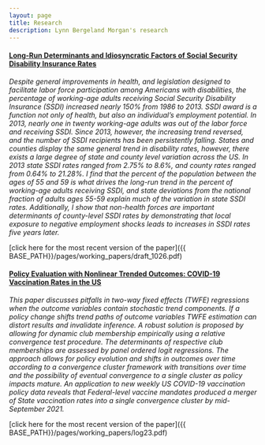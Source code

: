 ```yaml
---
layout: page
title: Research
description: Lynn Bergeland Morgan's research
---
```




#### <u>Long-Run Determinants and  Idiosyncratic Factors of Social Security Disability Insurance Rates</u>
*Despite general improvements in health, and legislation designed to facilitate labor force participation among Americans with disabilities, the percentage of working-age adults receiving Social Security Disability Insurance (SSDI) increased nearly 150\% from 1986 to 2013.  SSDI award is a function not only of health, but also an individual’s employment potential.  In 2013, nearly one in twenty working-age adults was out of the labor force and receiving SSDI. Since 2013, however, the increasing trend reversed, and the number of SSDI recipients has been persistently falling.  States and counties display the same general trend in disability rates, however, there exists a large degree of state and county level variation across the US.  In 2013 state SSDI rates ranged from 2.75\% to 8.6\%, and county rates ranged from 0.64\% to 21.28\%.  I find that the percent of the population between the ages of 55 and 59 is what drives the long-run trend in the percent of working-age adults receiving SSDI, and state deviations from the national fraction of adults ages 55-59 explain much of the variation in state SSDI rates.  Additionally, I show that non-health forces are important determinants of county-level SSDI rates by demonstrating that local exposure to negative employment shocks leads to increases in SSDI rates five years later.*

[click here for the most recent version of the paper]({{ BASE_PATH}}/pages/working_papers/draft_1026.pdf)



#### <u> Policy Evaluation with Nonlinear Trended Outcomes: COVID-19 Vaccination Rates in the US</u>
*This paper discusses pitfalls in two-way fixed effects (TWFE) regressions when the outcome variables contain stochastic trend components. If a policy change shifts trend paths of outcome variables TWFE estimation can distort results and invalidate inference. A robust solution is proposed by allowing for dynamic club membership empirically using a relative convergence test procedure. The determinants of respective club memberships are assessed by panel ordered logit regressions. The approach allows for policy evolution and shifts in outcomes over time according to a convergence cluster framework with transitions over time and the possibility of eventual convergence to a single cluster as policy impacts mature. An application to new weekly US COVID-19 vaccination policy data reveals that Federal-level vaccine mandates produced a merger of State vaccination rates into a single convergence cluster by mid-September 2021.*

[click here for the most recent version of the paper]({{ BASE_PATH}}/pages/working_papers/log23.pdf)

<!-- Note: this is how to write a comment in HTML. Everything in here won't show up on your webpage.-->

<!--
To increase the size of the title, use fewer # in front of the paper title.
To decrease the size of the title, use more #. 
To remove the italics, remove the * before and after the description
To remove the underline from the title, remove the <u> tags (<u> and </u>)
-->